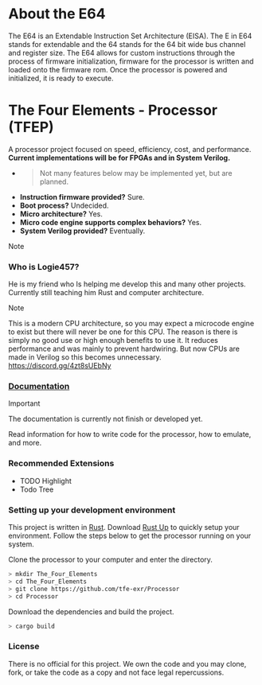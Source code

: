 # About the E64
The E64 is an Extendable Instruction Set Architecture (EISA). The E in E64 stands for extendable and the 64 stands for the 64 bit wide bus channel and register size.
The E64 allows for custom instructions through the process of firmware initialization, firmware for the processor is written and loaded onto the firmware rom. Once the processor is powered and initialized, it is ready to execute.

# The Four Elements - Processor (TFEP)
A processor project focused on speed, efficiency, cost, and performance. **Current implementations will be for FPGAs and in System Verilog.**

- > Not many features below may be implemented yet, but are planned. 
- **Instruction firmware provided?** Sure.
- **Boot process?** Undecided.
- **Micro architecture?** Yes.
- **Micro code engine supports complex behaviors?** Yes.
- **System Verilog provided?** Eventually.

> [!NOTE]
> ### Who is Logie457?
> He is my friend who Is helping me develop this and many other projects. Currently still teaching him Rust and computer architecture.

> [!NOTE]
> This is a modern CPU architecture, so you may expect a microcode engine to exist but there will never be one for this CPU. The reason is there is simply no good use or high enough benefits to use it. It reduces performance and was mainly to prevent hardwiring. But now CPUs are made in Verilog so this becomes unnecessary.
https://discord.gg/4zt8sUEbNy

### [Documentation](./docs.md)
> [!IMPORTANT] 
> The documentation is currently not finish or developed yet.

Read information for how to write code for the processor, how to emulate, and more. 

### Recommended Extensions
- TODO Highlight
- Todo Tree

### Setting up your development environment
<!-- TODO: Add OpenCL once it is used in the emulation core -->
This project is written in [Rust](https://www.rust-lang.org/). Download [Rust Up](https://rustup.rs/) to quickly setup your environment. Follow the steps below to get the processor running on your system.

Clone the processor to your computer and enter the directory.
```bash
> mkdir The_Four_Elements
> cd The_Four_Elements
> git clone https://github.com/tfe-exr/Processor
> cd Processor
```

Download the dependencies and build the project.
```bash
> cargo build
```

### License
There is no official for this project. We own the code and you may clone, fork, or take the code as a copy and not face legal repercussions.
